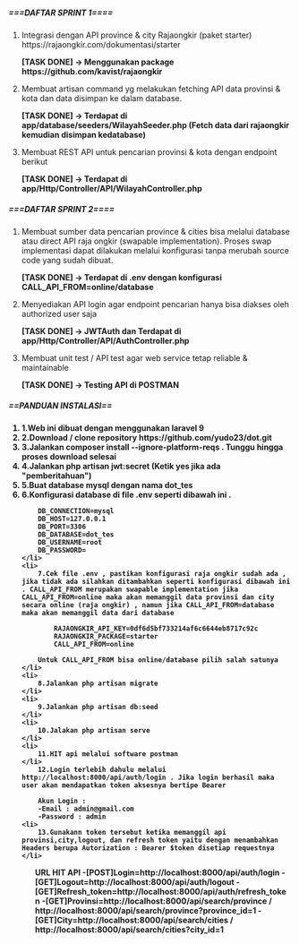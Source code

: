 <html>
<body>

<h5>===DAFTAR SPRINT 1====</h5>
<ol>
    <li>
        Integrasi dengan API province & city Rajaongkir (paket starter) https://rajaongkir.com/dokumentasi/starter
        <p><b>[TASK DONE]  -> Menggunakan package https://github.com/kavist/rajaongkir</b></p>
    </li>
    <li>
        Membuat artisan command​ yg melakukan fetching API data provinsi & kota dan data disimpan ke dalam database.
        <p><b>[TASK DONE] -> Terdapat di app/database/seeders/WilayahSeeder.php (Fetch data dari rajaongkir kemudian disimpan kedatabase)</b></p>
    </li>
    <li>
        Membuat REST API untuk pencarian provinsi & kota dengan endpoint berikut
        <p><b>[TASK DONE] -> Terdapat di app/Http/Controller/API/WilayahController.php</b></p>
    </li>
</ol>

<h5>===DAFTAR SPRINT 2====</h5>
<ol>
    <li>
        Membuat sumber data pencarian province & cities bisa melalui database​ atau direct API​ raja ongkir (swapable implementation). Proses swap implementasi dapat dilakukan melalui konfigurasi tanpa merubah source code yang sudah dibuat.
        <p><b>[TASK DONE] -> Terdapat di .env dengan konfigurasi CALL_API_FROM=online/database</b></p>
    </li>
    <li>
        Menyediakan API login agar endpoint pencarian hanya bisa diakses oleh authorized user saja
        <p><b>[TASK DONE] -> JWTAuth dan Terdapat di app/Http/Controller/API/AuthController.php</b></p>
    </li>
    <li>
        Membuat unit test / API test agar web service tetap reliable & maintainable</b></p>
        <p><b>[TASK DONE] -> Testing API di POSTMAN
    </li>
</ol>




<h5>==PANDUAN INSTALASI==</h5>

<ol>
    <li>
        1.Web ini dibuat dengan menggunakan laravel 9
    </li>
    <li>
        2.Download / clone repository https://github.com/yudo23/dot.git
    </li>
    <li>
        3.Jalankan composer install --ignore-platform-reqs . Tunggu hingga proses download selesai
    </li>
    <li>
        4.Jalankan php artisan jwt:secret (Ketik yes jika ada "pemberitahuan")
    </li>
    <li>
        5.Buat database mysql dengan nama dot_tes
    </li>
    <li>
        6.Konfigurasi database di file .env seperti dibawah ini .

        DB_CONNECTION=mysql
        DB_HOST=127.0.0.1
        DB_PORT=3306
        DB_DATABASE=dot_tes
        DB_USERNAME=root
        DB_PASSWORD=
    </li>
    <li>
        7.Cek file .env , pastikan konfigurasi raja ongkir sudah ada , jika tidak ada silahkan ditambahkan seperti konfigurasi dibawah ini . CALL_API_FROM merupakan swapable implementation jika CALL_API_FROM=online maka akan memanggil data provinsi dan city secara online (raja ongkir) , namun jika CALL_API_FROM=database maka akan memanggil data dari database

            RAJAONGKIR_API_KEY=0df6d5bf733214af6c6644eb8717c92c
            RAJAONGKIR_PACKAGE=starter
            CALL_API_FROM=online

        Untuk CALL_API_FROM bisa online/database pilih salah satunya
    </li>
    <li>
        8.Jalankan php artisan migrate
    </li>
    <li>
        9.Jalankan php artisan db:seed
    </li>
    <li>
        10.Jalakan php artisan serve
    </li>
    <li>
        11.HIT api melalui software postman
    </li>
        12.Login terlebih dahulu melalui http://localhost:8000/api/auth/login . Jika login berhasil maka user akan mendapatkan token aksesnya bertipe Bearer

        Akun Login : 
        -Email : admin@gmail.com
        -Password : admin
    <li>
        13.Gunakann token tersebut ketika memanggil api provinsi,city,logout, dan refresh token yaitu dengan menambahkan Headers berupa Autorization : Bearer $token disetiap requestnya
    </li>
<ol>

URL HIT API
-[POST]Login=http://localhost:8000/api/auth/login
-[GET]Logout=http://localhost:8000/api/auth/logout
-[GET]Refresh_token=http://localhost:8000/api/auth/refresh_token
-[GET]Provinsi=http://localhost:8000/api/search/province / http://localhost:8000/api/search/province?province_id=1
-[GET]City=http://localhost:8000/api/search/cities / http://localhost:8000/api/search/cities?city_id=1

</body>
</html>